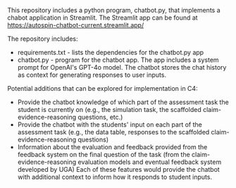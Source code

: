 This repository includes a python program, chatbot.py, that implements a chabot application in Streamlit. 
The Streamlit app can be found at https://autospin-chatbot-current.streamlit.app/

The repository includes:
* requirements.txt - lists the dependencies for the chatbot.py app
* chatbot.py - program for the chatbot app. The app includes a system prompt for OpenAI's GPT-4o model. The chatbot stores the chat history as context for generating responses to user inputs.

Potential additions that can be explored for implementation in C4:
* Provide the chatbot knowledge of which part of the assessment task the student is currently on (e.g., the simulation task, the scaffolded claim-evidence-reasoning questions, etc.)
* Provide the chatbot with the students' input on each part of the assessment task (e.g., the data table, responses to the scaffolded claim-evidence-reasoning questions)
* Information about the evaluation and feedback provided from the feedback system on the final question of the task (from the claim-evidence-reasoning evaluation models and eventual feedback system developed by UGA)
Each of these features would provide the chatbot with additional context to inform how it responds to student inputs.
